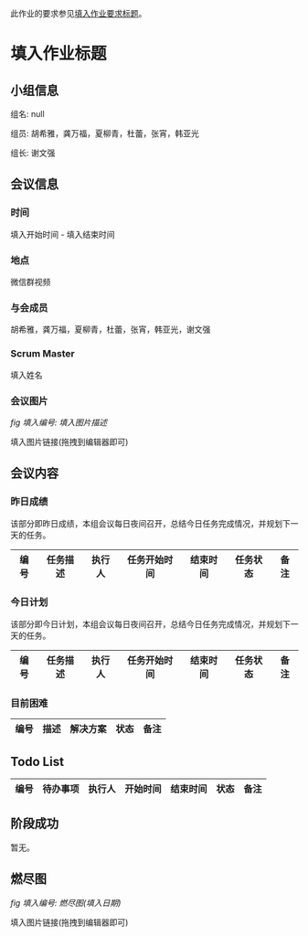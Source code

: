 此作业的要求参见[填入作业要求标题](填入作业要求链接)。

# 填入作业标题

## 小组信息

组名: null

组员: 胡希雅，龚万福，夏柳青，杜蕾，张宵，韩亚光

组长: 谢文强

## 会议信息

### 时间

填入开始时间 - 填入结束时间

### 地点

微信群视频

### 与会成员

胡希雅，龚万福，夏柳青，杜蕾，张宵，韩亚光，谢文强

### Scrum Master

填入姓名

### 会议图片

*fig 填入编号: 填入图片描述*

填入图片链接(拖拽到编辑器即可)

## 会议内容

### 昨日成绩

该部分即昨日成绩，本组会议每日夜间召开，总结今日任务完成情况，并规划下一天的任务。

|编号|任务描述|执行人|任务开始时间|结束时间|任务状态|备注|
|---|-------|-----|----------|-------|--------|---|

### 今日计划

该部分即今日计划，本组会议每日夜间召开，总结今日任务完成情况，并规划下一天的任务。

|编号|任务描述|执行人|任务开始时间|结束时间|任务状态|备注|
|---|-------|-----|----------|--------|--------|---|

### 目前困难

|编号|描述|解决方案|状态|备注|
|---|----|-------|---|---|

## Todo List

|编号|待办事项|执行人|开始时间|结束时间|状态|备注|
|---|-------|-----|--------|------|---|----|

## 阶段成功

暂无。

## 燃尽图

*fig 填入编号: 燃尽图(填入日期)*

填入图片链接(拖拽到编辑器即可)

